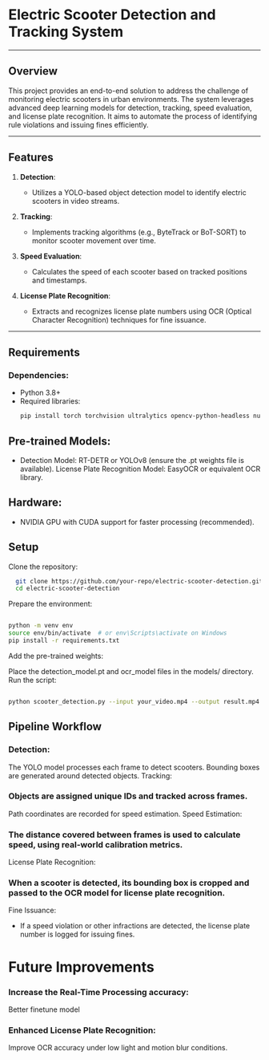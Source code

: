 # Electric Scooter Detection and Tracking System

---

## Overview
This project provides an end-to-end solution to address the challenge of monitoring electric scooters in urban environments. The system leverages advanced deep learning models for detection, tracking, speed evaluation, and license plate recognition. It aims to automate the process of identifying rule violations and issuing fines efficiently.

---

## Features
1. **Detection**:  
   - Utilizes a YOLO-based object detection model to identify electric scooters in video streams.

2. **Tracking**:  
   - Implements tracking algorithms (e.g., ByteTrack or BoT-SORT) to monitor scooter movement over time.

3. **Speed Evaluation**:  
   - Calculates the speed of each scooter based on tracked positions and timestamps.

4. **License Plate Recognition**:  
   - Extracts and recognizes license plate numbers using OCR (Optical Character Recognition) techniques for fine issuance.

---

## Requirements
### Dependencies:
- Python 3.8+
- Required libraries:
  ```bash
  pip install torch torchvision ultralytics opencv-python-headless numpy
  ```
## Pre-trained Models:
- Detection Model: RT-DETR or YOLOv8 (ensure the .pt weights file is available).
License Plate Recognition Model: EasyOCR or equivalent OCR library.
## Hardware:
- NVIDIA GPU with CUDA support for faster processing (recommended).

## Setup
Clone the repository:

```bash
  git clone https://github.com/your-repo/electric-scooter-detection.git
  cd electric-scooter-detection
```
Prepare the environment:

```bash

python -m venv env
source env/bin/activate  # or env\Scripts\activate on Windows
pip install -r requirements.txt
```

Add the pre-trained weights:

Place the detection_model.pt and ocr_model files in the models/ directory.
Run the script:

```bash

python scooter_detection.py --input your_video.mp4 --output result.mp4
```

## Pipeline Workflow
### Detection:

The YOLO model processes each frame to detect scooters.
Bounding boxes are generated around detected objects.
Tracking:

### Objects are assigned unique IDs and tracked across frames.
Path coordinates are recorded for speed estimation.
Speed Estimation:

### The distance covered between frames is used to calculate speed, using real-world calibration metrics.
License Plate Recognition:

### When a scooter is detected, its bounding box is cropped and passed to the OCR model for license plate recognition.
Fine Issuance:

- If a speed violation or other infractions are detected, the license plate number is logged for issuing fines.

# Future Improvements
### Increase the Real-Time Processing accuracy:
Better finetune model

### Enhanced License Plate Recognition:
Improve OCR accuracy under low light and motion blur conditions.


